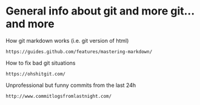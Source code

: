 # General info about git and more git... and more

How git markdown works (i.e. git version of html)

```
https://guides.github.com/features/mastering-markdown/
```

How to fix bad git situations

```
https://ohshitgit.com/
```

Unprofessional but funny commits from the last 24h

```
http://www.commitlogsfromlastnight.com/
```
